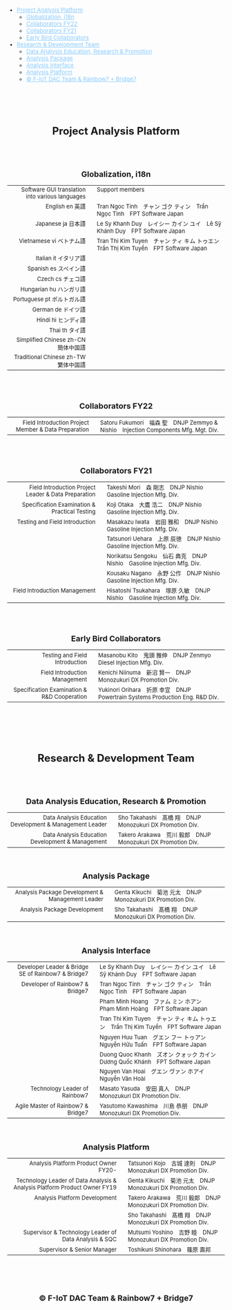 <!--<link href=***.css rel=stylesheet></link>-->
<style>
    * {
        font-size: small;
    }

    h1 {
        counter-reset: chapter;
        font-size: x-large;
        text-align: center;
        /*text-decoration: none;*/
    }
    h2 {
        counter-reset: sub-chapter;
        font-size: large;
        text-align: center;
    }

    table {
        table-layout: fixed;
        width: 100%;
        border-collapse: collapse;
        border-spacing: 0px;
        border-style: hidden;
        border: 0px none;
    }

    table th:nth-of-type(odd) {
        width: 49%;
        border: 0px none;
    }
    table th:nth-of-type(2) {
        border: 0px none;
    }

    table tr td:nth-of-type(odd) {
        border: 0px none;
        vertical-align: baseline;
    }
    table tr td:nth-of-type(2) {
        border: 0px none;
    }

    a {
        color: #87cafe
    }
    a:hover {
        color: #e0ffff;
    }
</style>

<!-- TOC -->

- [Project Analysis Platform](#project-analysis-platform)
  - [Globalization, i18n](#globalization-i18n)
  - [Collaborators FY22](#collaborators-fy22)
  - [Collaborators FY21](#collaborators-fy21)
  - [Early Bird Collaborators](#early-bird-collaborators)
- [Research & Development Team](#research--development-team)
  - [Data Analysis Education, Research & Promotion](#data-analysis-education-research--promotion)
  - [Analysis Package](#analysis-package)
  - [Analysis Interface](#analysis-interface)
  - [Analysis Platform](#analysis-platform)
  - [© F-IoT DAC Team & Rainbow7 + Bridge7](#-f-iot-dac-team--rainbow7--bridge7)

<!-- /TOC -->

<br>
<br>
<br>

# Project Analysis Platform

<br>
<br>

## Globalization, i18n

||||
|--:|:-:|:--|
|Software GUI translation into various languages||Support members|
|English en 英語||Tran Ngoc Tinh　チャン ゴク ティン　Trần Ngọc Tình　FPT Software Japan|
|Japanese ja 日本語||Le Sy Khanh Duy　レイシー カイン ユイ　Lê Sỹ Khánh Duy　FPT Software Japan|
|Vietnamese vi ベトナム語||Tran Thi Kim Tuyen　チャン ティ キム トゥエン　Trần Thị Kim Tuyền　FPT Software Japan|
|Italian it イタリア語|||
|Spanish es スペイン語|||
|Czech cs チェコ語|||
|Hungarian hu ハンガリ語|||
|Portuguese pt ポルトガル語|||
|German de ドイツ語|||
|Hindi hi ヒンディ語|||
|Thai th タイ語|||
|Simplified Chinese zh-CN 簡体中国語|||
|Traditional Chinese zh-TW 繁体中国語|||
<br>
<br>

## Collaborators FY22

||||
|--:|:-:|:--|
|Field Introduction Project Member & Data Preparation||Satoru Fukumori　福森 聖　DNJP Zemmyo & Nishio　Injection Components Mfg. Mgt. Div.|
<br>
<br>

## Collaborators FY21

||||
|--:|:-:|:--|
|Field Introduction Project Leader & Data Preparation||Takeshi Mori　森 剛志　DNJP Nishio　Gasoline Injection Mfg. Div.|
|Specification Examination & Practical Testing||Koji Otaka　大鷹 浩二　DNJP Nishio　Gasoline Injection Mfg. Div.|
|Testing and Field Introduction||Masakazu Iwata　岩田 雅和　DNJP Nishio　Gasoline Injection Mfg. Div.|
|||Tatsunori Uehara　上原 辰徳　DNJP Nishio　Gasoline Injection Mfg. Div.|
|||Norikatsu Sengoku　仙石 典克　DNJP Nishio　Gasoline Injection Mfg. Div.|
|||Kousaku Nagano　永野 公作　DNJP Nishio　Gasoline Injection Mfg. Div.|
|Field Introduction Management||Hisatoshi Tsukahara　塚原 久敏　DNJP Nishio　Gasoline Injection Mfg. Div.|
<br>
<br>

## Early Bird Collaborators

||||
|--:|:-:|:--|
|Testing and Field Introduction||Masanobu Kito　鬼頭 雅伸　DNJP Zenmyo　Diesel Injection Mfg. Div.|
|Field Introduction Management||Kenichi Niinuma　新沼 賢一　DNJP　Monozukuri DX Promotion Div.|
|Specification Examination & R&D Cooperation||Yukinori Orihara　折原 幸宣　DNJP　Powertrain Systems Production Eng. R&D Div.|
<br>
<br>
<br>
<br>

# Research & Development Team

<br>
<br>

## Data Analysis Education, Research & Promotion

||||
|--:|:-:|:--|
|Data Analysis Education Development & Management Leader||Sho Takahashi　髙橋 翔　DNJP　Monozukuri DX Promotion Div.|
|Data Analysis Education Development & Management||Takero Arakawa　荒川 毅郎　DNJP　Monozukuri DX Promotion Div.|
<br>

## Analysis Package

||||
|--:|:-:|:--|
|Analysis Package Development & Management Leader||Genta Kikuchi　菊池 元太　DNJP　Monozukuri DX Promotion Div.|
|Analysis Package Development||Sho Takahashi　髙橋 翔　DNJP　Monozukuri DX Promotion Div.|
<br>

## Analysis Interface

||||
|--:|:-:|:--|
|Developer Leader & Bridge SE of Rainbow7 & Bridge7||Le Sy Khanh Duy　レイシー カイン ユイ　Lê Sỹ Khánh Duy　FPT Software Japan|
|Developer of Rainbow7 & Bridge7||Tran Ngoc Tinh　チャン ゴク ティン　Trần Ngọc Tình　FPT Software Japan|
|||Pham Minh Hoang　ファム ミン ホアン　Phạm Minh Hoàng　FPT Software Japan|
|||Tran Thi Kim Tuyen　チャン ティ キム トゥエン　Trần Thị Kim Tuyền　FPT Software Japan|
|||Nguyen Huu Tuan　グエン フー トゥアン　Nguyễn Hữu Tuấn　FPT Software Japan|
|||Duong Quoc Khanh　ズオン クォック カイン　Dương Quốc Khánh　FPT Software Japan|
|||Nguyen Van Hoai　グエン ヴァン ホアイ　Nguyễn Văn Hoài|
|Technology Leader of Rainbow7||Masato Yasuda　安田 真人　DNJP　Monozukuri DX Promotion Div.|
|Agile Master of Rainbow7 & Bridge7||Yasutomo Kawashima　川島 恭朋　DNJP　Monozukuri DX Promotion Div.|
<br>

## Analysis Platform

||||
|--:|:-:|:--|
|Analysis Platform Product Owner FY20-||Tatsunori Kojo　古城 達則　DNJP　Monozukuri DX Promotion Div.|
|Technology Leader of Data Analysis & Analysis Platform Product Owner FY19||Genta Kikuchi　菊池 元太　DNJP　Monozukuri DX Promotion Div.|
|Analysis Platform Development||Takero Arakawa　荒川 毅郎　DNJP　Monozukuri DX Promotion Div.|
|||Sho Takahashi　髙橋 翔　DNJP　Monozukuri DX Promotion Div.|
|Supervisor & Technology Leader of Data Analysis & SQC||Mutsumi Yoshino　吉野 睦　DNJP　Monozukuri DX Promotion Div.|
|Supervisor & Senior Manager||Toshikuni Shinohara　篠原 壽邦|
<br>
<br>
<br>

## © F-IoT DAC Team & Rainbow7 + Bridge7

<br>
